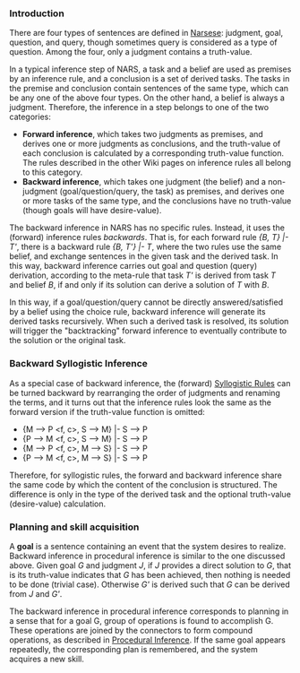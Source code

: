 ### Introduction

There are four types of sentences are defined in [Narsese](https://github.com/opennars/opennars/wiki/Narsese-Grammar-(Input-Output-Format)): judgment, goal, question, and query, though sometimes query is considered as a type of question. Among the four, only a judgment contains a truth-value.

In a typical inference step of NARS, a task and a belief are used as premises by an inference rule, and a conclusion is a set of derived tasks. The tasks in the premise and conclusion contain sentences of the same type, which can be any one of the above four types. On the other hand, a belief is always a judgment. Therefore, the inference in a step belongs to one of the two categories:
* **Forward inference**, which takes two judgments as premises, and derives one or more judgments as conclusions, and the truth-value of each conclusion is calculated by a corresponding truth-value function. The rules described in the other Wiki pages on inference rules all belong to this category.
* **Backward inference**, which takes one judgment (the belief) and a non-judgment (goal/question/query, the task) as premises, and derives one or more tasks of the same type, and the conclusions have no truth-value (though goals will have desire-value).

The backward inference in NARS has no specific rules. Instead, it uses the (forward) inference rules _backwards_. That is, for each forward rule _{B, T} |- T'_, there is a backward rule _{B, T'} |- T_, where the two rules use the same belief, and exchange sentences in the given task and the derived task. In this way, backward inference carries out goal and question (query) derivation, according to the meta-rule that task _T'_ is derived from task _T_ and belief _B_, if and only if its solution can derive a solution of _T_ with _B_.

In this way, if a goal/question/query cannot be directly answered/satisfied by a belief using the choice rule, backward inference will generate its derived tasks recursively. When such a derived task is resolved, its solution will trigger the "backtracking" forward inference to eventually contribute to the solution or the original task.

### Backward Syllogistic Inference

As a special case of backward inference, the (forward) [Syllogistic Rules](https://github.com/opennars/opennars/wiki/Basic-Syllogistic-Rules) can be turned backward by rearranging the order of judgments and renaming the terms, and it turns out that the inference rules look the same as the forward version if the truth-value function is omitted:
* {M --> P <f, c>, S --> M} |- S --> P
* {P --> M <f, c>, S --> M} |- S --> P
* {M --> P <f, c>, M --> S} |- S --> P
* {P --> M <f, c>, M --> S} |- S --> P

Therefore, for syllogistic rules, the forward and backward inference share the same code by which the content of the conclusion is structured. The difference is only in the type of the derived task and the optional truth-value (desire-value) calculation.

### Planning and skill acquisition

A **goal** is a sentence containing an event that the system desires to realize. Backward inference in procedural inference is similar to the one discussed above. Given goal *G* and judgment *J*, if *J* provides a direct solution to *G*, that is its truth-value indicates that *G* has been achieved, then nothing is needed to be done (trivial case). Otherwise *G'* is derived such that *G* can be derived from *J* and *G'*. 

The backward inference in procedural inference corresponds to planning in a sense that for a goal G, group of operations is found to accomplish G. These operations are joined by the connectors to form compound operations, as described in [Procedural Inference](https://github.com/opennars/opennars/wiki/Procedural-Inference). If the same goal appears repeatedly, the corresponding plan is remembered, and the system acquires a new skill.
